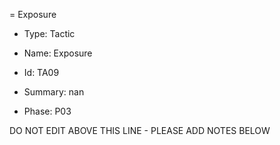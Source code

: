 = Exposure

* Type: Tactic

* Name: Exposure

* Id: TA09

* Summary: nan

* Phase: P03

DO NOT EDIT ABOVE THIS LINE - PLEASE ADD NOTES BELOW
